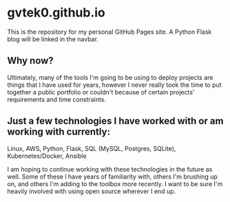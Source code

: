 # gvtek0.github.io

This is the repository for my personal GitHub Pages site. A Python Flask blog will be linked in the navbar.

## Why now?

Ultimately, many of the tools I'm going to be using to deploy projects are things that I have used for years, however I never really took the time to put together a public portfolio or couldn't because of certain projects' requirements and time constraints.

## Just a few technologies I have worked with or am working with currently:

Linux, AWS, Python, Flask, SQL (MySQL, Postgres, SQLite), Kubernetes/Docker, Ansible

I am hoping to continue working with these technologies in the future as well. Some of these I have years of familiarity with, others I'm brushing up on, and others I'm adding to the toolbox more recently. I want to be sure I'm heavily involved with using open source wherever I end up.
